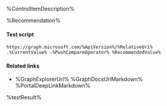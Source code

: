 %ControlItemDescription%

%Recommendation%

#### Test script
```
https://graph.microsoft.com/%ApiVersion%/%RelativeUri%
.%CurrentValue% -%PwshCompareOperator% %RecommendedValue%
```

#### Related links

- %GraphExplorerUrl%
%GraphDocsUrlMarkdown%
%PortalDeepLinkMarkdown%

<!--- Results --->
%testResult%